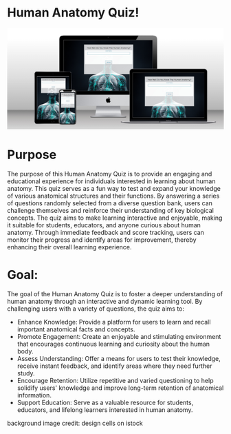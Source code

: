 # Human Anatomy Quiz!

![Website Mockup](assets/images/readme/mockup.jpeg)

# Purpose

The purpose of this Human Anatomy Quiz is to provide an engaging and educational experience for individuals interested in learning about human anatomy. This quiz serves as a fun way to test and expand your knowledge of various anatomical structures and their functions. By answering a series of questions randomly selected from a diverse question bank, users can challenge themselves and reinforce their understanding of key biological concepts. The quiz aims to make learning interactive and enjoyable, making it suitable for students, educators, and anyone curious about human anatomy. Through immediate feedback and score tracking, users can monitor their progress and identify areas for improvement, thereby enhancing their overall learning experience.

# Goal:

The goal of the Human Anatomy Quiz is to foster a deeper understanding of human anatomy through an interactive and dynamic learning tool. By challenging users with a variety of questions, the quiz aims to:

- Enhance Knowledge: Provide a platform for users to learn and recall important anatomical facts and concepts.
- Promote Engagement: Create an enjoyable and stimulating environment that encourages continuous learning and curiosity about the human body.
- Assess Understanding: Offer a means for users to test their knowledge, receive instant feedback, and identify areas where they need further study.
- Encourage Retention: Utilize repetitive and varied questioning to help solidify users' knowledge and improve long-term retention of anatomical information.
- Support Education: Serve as a valuable resource for students, educators, and lifelong learners interested in human anatomy.












background image credit: design cells on istock
